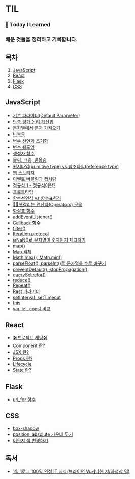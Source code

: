 # TIL
### 🍅 Today I Learned

### 배운 것들을 정리하고 기록합니다.

## 목차
1. [JavaScript](https://github.com/yyeonggg/TIL#javascript)
2. [React](https://github.com/yyeonggg/TIL#react)
3. [Flask](https://github.com/yyeonggg/TIL/blob/master/README.md#flask)
4. [CSS]()

## JavaScript
- [기본 파라미터(Default Parameter)](https://github.com/yyeonggg/TIL/blob/master/Javascript/%EA%B8%B0%EB%B3%B8%20%ED%8C%8C%EB%9D%BC%EB%AF%B8%ED%84%B0.md)
- [단축 평가 논리 계산법](https://github.com/yyeonggg/TIL/blob/master/Javascript/short-circuit_evaluation.md)
- [문자열에서 문자 가져오기](https://github.com/yyeonggg/TIL/blob/master/Javascript/%EB%AC%B8%EC%9E%90%EC%97%B4%EC%97%90%EC%84%9C%20%EB%AC%B8%EC%9E%90%20%EA%B0%80%EC%A0%B8%EC%98%A4%EA%B8%B0.md)
- [반복문](https://github.com/yyeonggg/TIL/blob/master/Javascript/%EB%B0%98%EB%B3%B5%EB%AC%B8.md)
- [변수 선언과 초기화](https://github.com/yyeonggg/TIL/blob/master/Javascript/%EB%B3%80%EC%88%98_%EC%84%A0%EC%96%B8%EA%B3%BC_%EC%B4%88%EA%B8%B0%ED%99%94.md)
- [변수 쉐도잉](https://github.com/yyeonggg/TIL/blob/master/Javascript/variable_shadowing.md)
- [생성자 함수](https://github.com/yyeonggg/TIL/blob/master/Javascript/%EC%83%9D%EC%84%B1%EC%9E%90_%ED%95%A8%EC%88%98.md)
- [올림, 내림, 반올림](https://github.com/yyeonggg/TIL/blob/master/Javascript/Math.ceil-floor-round.md)
- [원시타입(primitive type) vs 참조타입(reference type)](https://github.com/yyeonggg/TIL/blob/master/Javascript/primitive_type_and_reference_type.md)
- [웹 스토리지](https://github.com/yyeonggg/TIL/blob/master/Javascript/webStorage.md)
- [이벤트 버블링과 캡처링](https://github.com/yyeonggg/TIL/blob/master/Javascript/bubbling_capturing.md)
- [정규식 1 - 정규식이란?](https://github.com/yyeonggg/TIL/blob/master/Javascript/%EC%A0%95%EA%B7%9C%EC%8B%9D1.md)
- [프로토타입](https://github.com/yyeonggg/TIL/blob/master/Javascript/prototype.md)
- [함수선언식 vs 함수표현식](https://github.com/yyeonggg/TIL/blob/master/Javascript/%ED%95%A8%EC%88%98%EC%84%A0%EC%96%B8%EC%8B%9D%20vs%20%ED%95%A8%EC%88%98%ED%91%9C%ED%98%84%EC%8B%9D.md)
- [🤷‍♂️헷갈리는 연산자(Operators) 모음](https://github.com/yyeonggg/TIL/blob/master/Javascript/operators.md)
- [화살표 함수](https://github.com/yyeonggg/TIL/blob/master/Javascript/%ED%99%94%EC%82%B4%ED%91%9C_%ED%95%A8%EC%88%98.md)
- [addEventListener()](https://github.com/yyeonggg/TIL/blob/master/Javascript/addEventListener.md)
- [Callback 함수](https://github.com/yyeonggg/TIL/blob/master/Javascript/Callback%ED%95%A8%EC%88%98.md)
- [filter()](https://github.com/yyeonggg/TIL/blob/master/Javascript/filter()%ED%95%A8%EC%88%98.md)
- [Iteration protocol](https://github.com/yyeonggg/TIL/blob/master/Javascript/iteration_protocol.md)
- [isNaN()로 문자열이 숫자인지 체크하기](https://github.com/yyeonggg/TIL/blob/master/Javascript/isNaN().md)
- [map()](https://github.com/yyeonggg/TIL/blob/master/Javascript/map().md)
- [Map 객체](https://github.com/yyeonggg/TIL/blob/master/Javascript/map_%EA%B0%9D%EC%B2%B4.md)
- [Math.max(), Math.min()](https://github.com/yyeonggg/TIL/blob/master/Javascript/Math.max(),Math.min().md)
- [parseFloat(), parseInt()로 문자열을 수로 바꾸기](https://github.com/yyeonggg/TIL/blob/master/Javascript/parseInt-Float().md)
- [preventDefault(), stopPropagation()](https://github.com/yyeonggg/TIL/blob/master/Javascript/preventDefault()_stopPropagation().md)
- [querySelector()](https://github.com/yyeonggg/TIL/blob/master/Javascript/querySelector().md)
- [reduce()](https://github.com/yyeonggg/TIL/blob/master/Javascript/reduce()%ED%95%A8%EC%88%98.md)
- [Repeat()](https://github.com/yyeonggg/TIL/blob/master/Javascript/repeat().md)
- [Rest 파라미터](https://github.com/yyeonggg/TIL/blob/master/Javascript/Rest%ED%8C%8C%EB%9D%BC%EB%AF%B8%ED%84%B0.md)
- [setInterval, setTimeout](https://github.com/yyeonggg/TIL/blob/master/Javascript/setInterval_setTimeout.md)
- [this](https://github.com/yyeonggg/TIL/blob/master/Javascript/this.md)
- [var, let, const 비교](https://github.com/yyeonggg/TIL/blob/master/Javascript/var%2C%20let%2C%20const%20%EB%B9%84%EA%B5%90.md)

## React
- [🛠프로젝트 세팅🛠](https://github.com/yyeonggg/TIL/blob/master/React/setting.md)
- [Component 란?](https://github.com/yyeonggg/TIL/blob/master/React/component.md)
- [JSX 란?](https://github.com/yyeonggg/TIL/blob/master/React/JSX.md)
- [Props 란?](https://github.com/yyeonggg/TIL/blob/master/React/props.md)
- [Lifecycle](https://github.com/yyeonggg/TIL/blob/master/React/Lifecycle.md)
- [State 란?](https://github.com/yyeonggg/TIL/blob/master/React/state.md)

## Flask
- [url_for 함수](https://github.com/yyeonggg/TIL/blob/master/Flask/url_for%20%ED%95%A8%EC%88%98.md)

## CSS
- [box-shadow](https://github.com/yyeonggg/TIL/blob/master/CSS/box-shadow.md)
- [position: absolute 가운데 두기](https://github.com/yyeonggg/TIL/blob/master/CSS/position:%20absolute%20%EA%B0%80%EC%9A%B4%EB%8D%B0%20%EB%91%90%EA%B8%B0.md)
- [이모지 색 변경하기](https://github.com/yyeonggg/TIL/blob/master/CSS/%EC%9D%B4%EB%AA%A8%EC%A7%80%20%EC%83%89%20%EB%B3%80%EA%B2%BD.md)

## 독서
- [1일 1로그 100일 완성 IT 지식(브라이언 W.커니핸 저/하성창 역)](https://github.com/yyeonggg/TIL/blob/master/%EB%8F%85%EC%84%9C/1%EC%9D%BC_1%EB%A1%9C%EA%B7%B8_100%EC%9D%BC_%EC%99%84%EC%84%B1_IT%EC%A7%80%EC%8B%9D.md)

